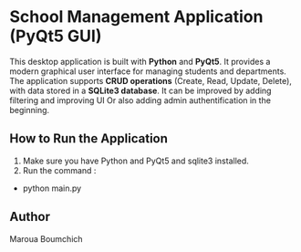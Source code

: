 # School Management Application (PyQt5 GUI)

This desktop application is built with **Python** and **PyQt5**. It provides a modern graphical user interface for managing students and departments. The application supports **CRUD operations** (Create, Read, Update, Delete), with data stored in a **SQLite3 database**. It can be improved by adding filtering and improving UI Or also adding admin authentification in the beginning.

## How to Run the Application

1. Make sure you have Python and PyQt5 and sqlite3 installed.
2. Run the command :
- python main.py

## Author
Maroua Boumchich
